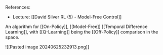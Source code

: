 References:
- Lecture: [[David Silver RL (5) -  Model-Free Control]]

An algorithm for [[On-Policy]], [[Model-Free]] [[Temporal Difference Learning]], with [[Q-Learning]] being the [[Off-Policy]] comparison in the space.

![[Pasted image 20240625232913.png]]